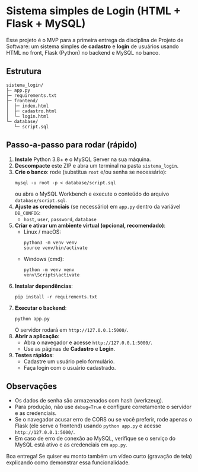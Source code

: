 # Sistema simples de Login (HTML + Flask + MySQL)

Esse projeto é o MVP para a primeira entrega da disciplina de Projeto de Software:
um sistema simples de **cadastro** e **login** de usuários usando HTML no front,
Flask (Python) no backend e MySQL no banco.

## Estrutura
```
sistema_login/
├─ app.py
├─ requirements.txt
├─ frontend/
│  ├─ index.html
│  ├─ cadastro.html
│  └─ login.html
└─ database/
   └─ script.sql
```

## Passo-a-passo para rodar (rápido)
1. **Instale** Python 3.8+ e o MySQL Server na sua máquina.
2. **Descompacte** este ZIP e abra um terminal na pasta `sistema_login`.
3. **Crie o banco**: rode (substitua `root` e/ou senha se necessário):
   ```
   mysql -u root -p < database/script.sql
   ```
   ou abra o MySQL Workbench e execute o conteúdo do arquivo `database/script.sql`.
4. **Ajuste as credenciais** (se necessário) em `app.py` dentro da variável `DB_CONFIG`:
   - `host`, `user`, `password`, `database`
5. **Criar e ativar um ambiente virtual (opcional, recomendado)**:
   - Linux / macOS:
     ```
     python3 -m venv venv
     source venv/bin/activate
     ```
   - Windows (cmd):
     ```
     python -m venv venv
     venv\Scripts\activate
     ```
6. **Instalar dependências**:
   ```
   pip install -r requirements.txt
   ```
7. **Executar o backend**:
   ```
   python app.py
   ```
   O servidor rodará em `http://127.0.0.1:5000/`.
8. **Abrir a aplicação**:
   - Abra o navegador e acesse `http://127.0.0.1:5000/`.
   - Use as páginas de **Cadastro** e **Login**.
9. **Testes rápidos**:
   - Cadastre um usuário pelo formulário.
   - Faça login com o usuário cadastrado.

## Observações
- Os dados de senha são armazenados com hash (werkzeug).
- Para produção, não use `debug=True` e configure corretamente o servidor e as credenciais.
- Se o navegador acusar erro de CORS ou se você preferir, rode apenas o Flask (ele serve o frontend) usando `python app.py` e acesse `http://127.0.0.1:5000/`.
- Em caso de erro de conexão ao MySQL, verifique se o serviço do MySQL está ativo e as credenciais em `app.py`.

Boa entrega! Se quiser eu monto também um vídeo curto (gravação de tela) explicando como demonstrar essa funcionalidade.  
